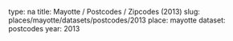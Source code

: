 type: na
title: Mayotte / Postcodes / Zipcodes (2013)
slug: places/mayotte/datasets/postcodes/2013
place: mayotte
dataset: postcodes
year: 2013
